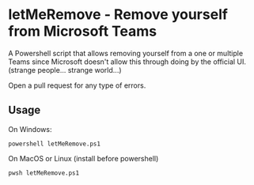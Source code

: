 # letMeRemove - Remove yourself from Microsoft Teams

A Powershell script that allows removing yourself from a one or multiple Teams since Microsoft doesn't allow this through doing by the official UI. (strange people... strange world...)

Open a pull request for any type of errors.

## Usage

On Windows:
```batch
powershell letMeRemove.ps1
```
On MacOS or Linux (install before powershell)
```sh
pwsh letMeRemove.ps1
```

